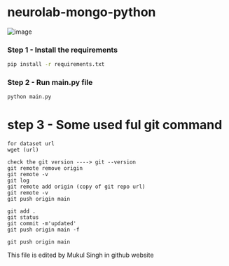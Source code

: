 # neurolab-mongo-python

![image](https://user-images.githubusercontent.com/57321948/196933065-4b16c235-f3b9-4391-9cfe-4affcec87c35.png)

### Step 1 - Install the requirements

```bash
pip install -r requirements.txt
```

### Step 2 - Run main.py file

```bash
python main.py
```

# step 3 - Some used ful git command 
```
for dataset url
wget (url)  

check the git version ----> git --version
git remote remove origin 
git remote -v
git log
git remote add origin (copy of git repo url)
git remote -v
git push origin main

git add .
git status
git commit -m'updated'
git push origin main -f 

git push origin main

```

This file is edited by Mukul Singh in github website



